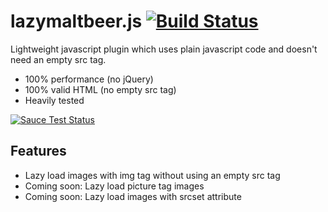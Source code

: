 # lazymaltbeer.js [![Build Status](https://travis-ci.org/fhopeman/justlazy.svg?branch=master)](https://travis-ci.org/fhopeman/justlazy)
Lightweight javascript plugin which uses plain javascript code and doesn't need an empty src tag.

- 100% performance (no jQuery)
- 100% valid HTML (no empty src tag)
- Heavily tested

[![Sauce Test Status](https://saucelabs.com/browser-matrix/fhopeman.svg)](https://saucelabs.com/u/fhopeman)

## Features
- Lazy load images with img tag without using an empty src tag
- Coming soon: Lazy load picture tag images
- Coming soon: Lazy load images with srcset attribute
